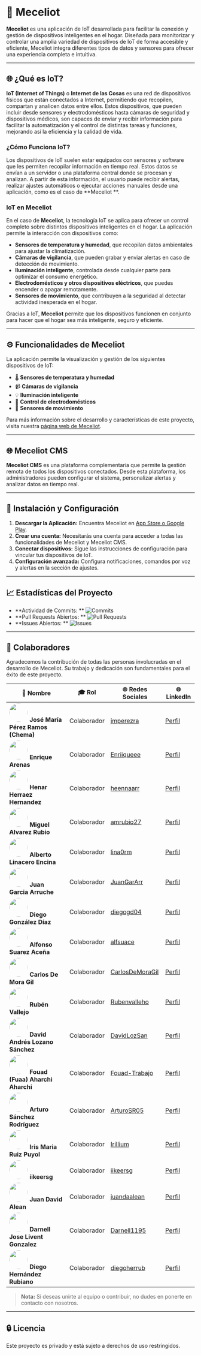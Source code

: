 # 🚀 Meceliot

**Meceliot** es una aplicación de IoT desarrollada para facilitar la conexión y gestión de
dispositivos inteligentes en el hogar. Diseñada para monitorizar y controlar una amplia variedad de
dispositivos de IoT de forma accesible y eficiente, Meceliot integra diferentes tipos de datos y
sensores para ofrecer una experiencia completa e intuitiva.

---

## 🌐 ¿Qué es IoT?

**IoT (Internet of Things)** o **Internet de las Cosas** es una red de dispositivos físicos que
están conectados a Internet, permitiendo que recopilen, compartan y analicen datos entre ellos.
Estos dispositivos, que pueden incluir desde sensores y electrodomésticos hasta cámaras de seguridad
y dispositivos médicos, son capaces de enviar y recibir información para facilitar la automatización
y el control de distintas tareas y funciones, mejorando así la eficiencia y la calidad de vida.

### ¿Cómo Funciona IoT?

Los dispositivos de IoT suelen estar equipados con sensores y software que les permiten recopilar
información en tiempo real. Estos datos se envían a un servidor o una plataforma central donde se
procesan y analizan. A partir de esta información, el usuario puede recibir alertas, realizar
ajustes automáticos o ejecutar acciones manuales desde una aplicación, como es el caso de **Meceliot
**.

### IoT en Meceliot

En el caso de **Meceliot**, la tecnología IoT se aplica para ofrecer un control completo sobre
distintos dispositivos inteligentes en el hogar. La aplicación permite la interacción con
dispositivos como:

- **Sensores de temperatura y humedad**, que recopilan datos ambientales para ajustar la
  climatización.
- **Cámaras de vigilancia**, que pueden grabar y enviar alertas en caso de detección de movimiento.
- **Iluminación inteligente**, controlada desde cualquier parte para optimizar el consumo
  energético.
- **Electrodomésticos y otros dispositivos eléctricos**, que puedes encender o apagar remotamente.
- **Sensores de movimiento**, que contribuyen a la seguridad al detectar actividad inesperada en el
  hogar.

Gracias a IoT, **Meceliot** permite que los dispositivos funcionen en conjunto para hacer que el
hogar sea más inteligente, seguro y eficiente.

---

## ⚙️ Funcionalidades de Meceliot

La aplicación permite la visualización y gestión de los siguientes dispositivos de IoT:

- 🌡️ **Sensores de temperatura y humedad**
- 📹 **Cámaras de vigilancia**
- 💡 **Iluminación inteligente**
- 🔌 **Control de electrodomésticos**
- 🚶 **Sensores de movimiento**

Para más información sobre el desarrollo y características de este proyecto, visita
nuestra [página web de Meceliot](#).

---

## 🌐 Meceliot CMS

**Meceliot CMS** es una plataforma complementaria que permite la gestión remota de todos los
dispositivos conectados. Desde esta plataforma, los administradores pueden configurar el sistema,
personalizar alertas y analizar datos en tiempo real.

---

## 📄 Instalación y Configuración

1. **Descargar la Aplicación:** Encuentra Meceliot en [App Store o Google Play](#).
2. **Crear una cuenta:** Necesitarás una cuenta para acceder a todas las funcionalidades de Meceliot
   y Meceliot CMS.
3. **Conectar dispositivos:** Sigue las instrucciones de configuración para vincular tus
   dispositivos de IoT.
4. **Configuración avanzada:** Configura notificaciones, comandos por voz y alertas en la sección de
   ajustes.

---

## 📈 Estadísticas del Proyecto

- **Actividad de Commits:
  ** ![Commits](https://img.shields.io/github/commit-activity/m/iesalonsodemadrigal/android-meceiot)
- **Pull Requests Abiertos:
  ** ![Pull Requests](https://img.shields.io/github/issues-pr/iesalonsodemadrigal/android-meceiot)
- **Issues Abiertos:
  ** ![Issues](https://img.shields.io/github/issues/iesalonsodemadrigal/android-meceiot)

---

## 👥 Colaboradores

Agradecemos la contribución de todas las personas involucradas en el desarrollo de Meceliot. Su
trabajo y dedicación son fundamentales para el éxito de este proyecto.

| 👤 **Nombre**                                                                                                                                            | 🎓 **Rol**  | 🌐 **Redes Sociales**                                 | 🌐 **LinkedIn**                                                                    |
|----------------------------------------------------------------------------------------------------------------------------------------------------------|-------------|-------------------------------------------------------|------------------------------------------------------------------------------------|
| <img src="https://avatars.githubusercontent.com/u/93087250?v=4" width="50" height="50" style="border-radius: 50%;" /> **José María Pérez Ramos (Chema)** | Colaborador | [jmperezra](https://github.com/jmperezra)             | [Perfil](https://www.linkedin.com/in/jmperezra/)                                   |
| <img src="https://avatars.githubusercontent.com/u/94898081?v=4" width="50" height="50" style="border-radius: 50%;" /> **Enrique Arenas**                 | Colaborador | [Enriiqueee](https://github.com/Enriiqueee)           | [Perfil](https://www.linkedin.com/in/enrique-arenas-aa0b74335)                     |
| <img src="https://avatars.githubusercontent.com/u/103953861?v=4" width="50" height="50" style="border-radius: 50%;" /> **Henar Herraez Hernandez**       | Colaborador | [heennaarr](https://github.com/heennaarr)             | [Perfil](https://www.linkedin.com/in/henar-herraez-09522823)                       |
| <img src="https://avatars.githubusercontent.com/u/114093648?v=4" width="50" height="50" style="border-radius: 50%;" /> **Miguel Alvarez Rubio**          | Colaborador | [amrubio27](https://github.com/amrubio27)             | [Perfil](https://www.linkedin.com/in/miguel-%C3%A1lvarez-rubio-7369a92b0)          |
| <img src="https://avatars.githubusercontent.com/u/114472411?v=4" width="50" height="50" style="border-radius: 50%;" /> **Alberto Linacero Encina**       | Colaborador | [lina0rm](https://github.com/lina0rm)                 | [Perfil](https://www.linkedin.com/in/alberto-linacero-encinar-974101162)           |
| <img src="https://avatars.githubusercontent.com/u/115726146?v=4" width="50" height="50" style="border-radius: 50%;" /> **Juan Garcia Arruche**           | Colaborador | [JuanGarArr](https://github.com/JuanGarArr)           | [Perfil](https://www.linkedin.com/in/juan-garcia-arruche)                          |
| <img src="https://avatars.githubusercontent.com/u/115726153?v=4" width="50" height="50" style="border-radius: 50%;" /> **Diego González Díaz**           | Colaborador | [diegogd04](https://github.com/diegogd04)             | [Perfil](https://www.linkedin.com/in/diego-gonz%C3%A9lez-d%C3%ADaz/)               |
| <img src="https://avatars.githubusercontent.com/u/115726503?v=4" width="50" height="50" style="border-radius: 50%;" /> **Alfonso Suarez Aceña**          | Colaborador | [alfsuace](https://github.com/alfsuace)               | [Perfil](https://www.linkedin.com/in/alfonso-suarez-acena/)                        |
| <img src="https://avatars.githubusercontent.com/u/146753433?v=4" width="50" height="50" style="border-radius: 50%;" /> **Carlos De Mora Gil**            | Colaborador | [CarlosDeMoraGil](https://github.com/CarlosDeMoraGil) | [Perfil](https://www.linkedin.com/in/carlos-de-mora-gil-383931333/)                |
| <img src="https://avatars.githubusercontent.com/u/146753439?v=4" width="50" height="50" style="border-radius: 50%;" /> **Rubén Vallejo**                 | Colaborador | [Rubenvalleho](https://github.com/Rubenvalleho)       | [Perfil](https://www.linkedin.com/in/rub%C3%A9n-vallejo-jara-131926153/)           |
| <img src="https://avatars.githubusercontent.com/u/146753495?v=4" width="50" height="50" style="border-radius: 50%;" /> **David Andrés Lozano Sánchez**   | Colaborador | [DavidLozSan](https://github.com/DavidLozSan)         | [Perfil](https://www.linkedin.com/in/david-lozano-s%C3%A1nchez-3b282132/)          |
| <img src="https://avatars.githubusercontent.com/u/146753676?v=4" width="50" height="50" style="border-radius: 50%;" /> **Fouad (Fuaa) Aharchi Aharchi**  | Colaborador | [Fouad-Trabajo](https://github.com/Fouad-Trabajo)     | [Perfil](https://www.linkedin.com/in/fouad-aharchi-aharchi-40a614227)              |
| <img src="https://avatars.githubusercontent.com/u/146753689?v=4" width="50" height="50" style="border-radius: 50%;" /> **Arturo Sánchez Rodríguez**      | Colaborador | [ArturoSR05](https://github.com/ArturoSR05)           | [Perfil](https://www.linkedin.com/in/arturo-s%C3%A1nchez-rodr%C3%ADguez-003238310) |
| <img src="https://avatars.githubusercontent.com/u/146865194?v=4" width="50" height="50" style="border-radius: 50%;" /> **Iris Maria Ruiz Puyol**         | Colaborador | [Irillium](https://github.com/Irillium)               | [Perfil](https://www.linkedin.com/in/iris-maria-ruiz-puyol-397320268/)             |
| <img src="https://avatars.githubusercontent.com/u/149010912?v=4" width="50" height="50" style="border-radius: 50%;" /> **iikeersg**                      | Colaborador | [iikeersg](https://github.com/iikeersg)               | [Perfil](https://www.linkedin.com/in/iikeersg)                                     |
| <img src="https://avatars.githubusercontent.com/u/157162176?v=4" width="50" height="50" style="border-radius: 50%;" /> **Juan David Alean**              | Colaborador | [juandaalean](https://github.com/juandaalean)         | [Perfil](https://www.linkedin.com/in/juan-david-alean)                             |
| <img src="https://avatars.githubusercontent.com/u/181871331?v=4" width="50" height="50" style="border-radius: 50%;" /> **Darnell Jose Livent Gonzalez**  | Colaborador | [Darnell1195](https://github.com/Darnell1195)         | [Perfil](https://www.linkedin.com/in/darnell-livent-g-6a0aa823/)                   |
| <img src="https://avatars.githubusercontent.com/u/181871813?v=4" width="50" height="50" style="border-radius: 50%;" /> **Diego Hernández Rubiano**       | Colaborador | [diegoherrub](https://github.com/diegoherrub)         | [Perfil](https://www.linkedin.com/in/diego-hern%C3%A1ndez-rubiano)                 |

> **Nota:** Si deseas unirte al equipo o contribuir, no dudes en ponerte en contacto con nosotros.

---

## 🔒 Licencia

Este proyecto es privado y está sujeto a derechos de uso restringidos.
